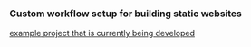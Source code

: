 ### Custom workflow setup for building static websites

[example project that is currently being developed](https://ksenofontova.club/)